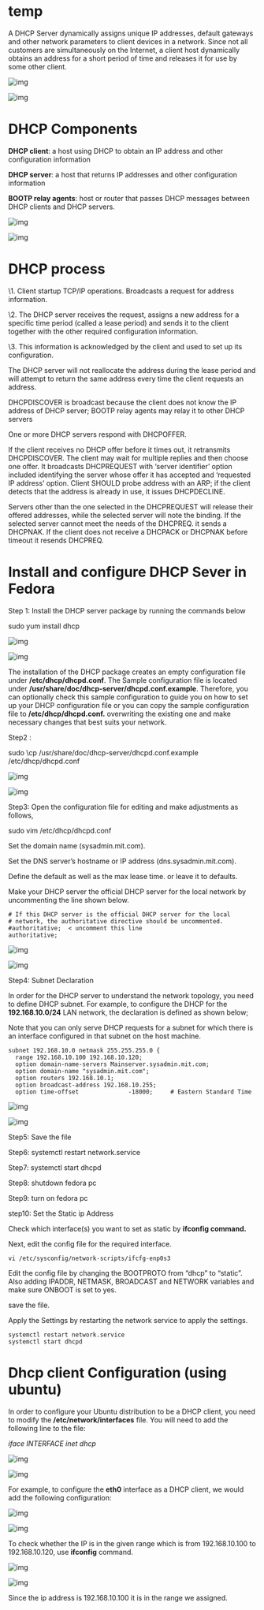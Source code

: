 # temp



A DHCP Server dynamically assigns unique IP addresses, default gateways and other network parameters to client devices in a network. Since not all customers are simultaneously on the Internet, a client host dynamically obtains an address for a short period of time and releases it for use by some other client.

![img](https://miro.medium.com/max/60/1*Cmg6P9pyftAU9qr5vyDW9Q.jpeg?q=20)

![img](https://miro.medium.com/max/1024/1*Cmg6P9pyftAU9qr5vyDW9Q.jpeg)

# DHCP Components

**DHCP client**: a host using DHCP to obtain an IP address and other configuration information

**DHCP server**: a host that returns IP addresses and other configuration information

**BOOTP relay agents**: host or router that passes DHCP messages between DHCP clients and DHCP servers.

![img](https://miro.medium.com/max/60/1*Mc60RkwMi-MPf9XiBWIDTw.png?q=20)

![img](https://miro.medium.com/max/586/1*Mc60RkwMi-MPf9XiBWIDTw.png)

# DHCP process

\1. Client startup TCP/IP operations. Broadcasts a request for address information.

\2. The DHCP server receives the request, assigns a new address for a specific time period (called a lease period) and sends it to the client together with the other required configuration information.

\3. This information is acknowledged by the client and used to set up its configuration.

The DHCP server will not reallocate the address during the lease period and will attempt to return the same address every time the client requests an address.

DHCPDISCOVER is broadcast because the client does not know the IP address of DHCP server; BOOTP relay agents may relay it to other DHCP servers

One or more DHCP servers respond with DHCPOFFER.

If the client receives no DHCP offer before it times out, it retransmits DHCPDISCOVER. The client may wait for multiple replies and then choose one offer. It broadcasts DHCPREQUEST with ‘server identifier’ option included identifying the server whose offer it has accepted and ‘requested IP address’ option. Client SHOULD probe address with an ARP; if the client detects that the address is already in use, it issues DHCPDECLINE.

Servers other than the one selected in the DHCPREQUEST will release their offered addresses, while the selected server will note the binding. If the selected server cannot meet the needs of the DHCPREQ. it sends a DHCPNAK. If the client does not receive a DHCPACK or DHCPNAK before timeout it resends DHCPREQ.

# Install and configure DHCP Sever in Fedora

Step 1: Install the DHCP server package by running the commands below

sudo yum install dhcp

![img](https://miro.medium.com/max/60/1*p-CH82YzQfqY1xoWigIizg.jpeg?q=20)

![img](https://miro.medium.com/max/711/1*p-CH82YzQfqY1xoWigIizg.jpeg)

The installation of the DHCP package creates an empty configuration file under **/etc/dhcp/dhcpd.conf**. The Sample configuration file is located under **/usr/share/doc/dhcp-server/dhcpd.conf.example**. Therefore, you can optionally check this sample configuration to guide you on how to set up your DHCP configuration file or you can copy the sample configuration file to **/etc/dhcp/dhcpd.conf.** overwriting the existing one and make necessary changes that best suits your network.

Step2 :

sudo \cp /usr/share/doc/dhcp-server/dhcpd.conf.example /etc/dhcp/dhcpd.conf

![img](https://miro.medium.com/max/60/1*UjSdciYQAXt8XNWSFJuIYw.jpeg?q=20)

![img](https://miro.medium.com/max/709/1*UjSdciYQAXt8XNWSFJuIYw.jpeg)

Step3: Open the configuration file for editing and make adjustments as follows,

sudo vim /etc/dhcp/dhcpd.conf

Set the domain name (sysadmin.mit.com).

Set the DNS server’s hostname or IP address (dns.sysadmin.mit.com).

Define the default as well as the max lease time. or leave it to defaults.

Make your DHCP server the official DHCP server for the local network by uncommenting the line shown below.

```
# If this DHCP server is the official DHCP server for the local
# network, the authoritative directive should be uncommented.
#authoritative;  < uncomment this line
authoritative;
```

![img](https://miro.medium.com/max/60/1*UtHH8-4_DcKsWVIl1Vbn-g.jpeg?q=20)

![img](https://miro.medium.com/max/712/1*UtHH8-4_DcKsWVIl1Vbn-g.jpeg)

Step4: Subnet Declaration

In order for the DHCP server to understand the network topology, you need to define DHCP subnet. For example, to configure the DHCP for the **192.168.10.0/24** LAN network, the declaration is defined as shown below;

Note that you can only serve DHCP requests for a subnet for which there is an interface configured in that subnet on the host machine.

```
subnet 192.168.10.0 netmask 255.255.255.0 {
  range 192.168.10.100 192.168.10.120;
  option domain-name-servers Mainserver.sysadmin.mit.com;
  option domain-name "sysadmin.mit.com";
  option routers 192.168.10.1;
  option broadcast-address 192.168.10.255;
  option time-offset              -18000;     # Eastern Standard Time
```

![img](https://miro.medium.com/max/60/1*aeRhfAvJQxXyDlMPy66X7Q.jpeg?q=20)

![img](https://miro.medium.com/max/648/1*aeRhfAvJQxXyDlMPy66X7Q.jpeg)

Step5: Save the file

Step6: systemctl restart network.service

Step7: systemctl start dhcpd

Step8: shutdown fedora pc

Step9: turn on fedora pc

step10: Set the Static ip Address

Check which interface(s) you want to set as static by **ifconfig command.**

Next, edit the config file for the required interface.

```
vi /etc/sysconfig/network-scripts/ifcfg-enp0s3
```

Edit the config file by changing the BOOTPROTO from “dhcp” to “static”. Also adding IPADDR, NETMASK, BROADCAST and NETWORK variables and make sure ONBOOT is set to yes.

save the file.

Apply the Settings by restarting the network service to apply the settings.

```
systemctl restart network.service
systemctl start dhcpd
```

# **Dhcp client Configuration (using ubuntu)**

In order to configure your Ubuntu distribution to be a DHCP client, you need to modify the **/etc/network/interfaces** file. You will need to add the following line to the file:

*iface INTERFACE inet dhcp*

![img](https://miro.medium.com/max/60/1*RDrexAcecMfsaaktEdpiMQ.jpeg?q=20)

![img](https://miro.medium.com/max/640/1*RDrexAcecMfsaaktEdpiMQ.jpeg)

For example, to configure the **eth0** interface as a DHCP client, we would add the following configuration:

![img](https://miro.medium.com/max/60/1*Pjowg3TwOhy4EQDx2HxbZA.jpeg?q=20)

![img](https://miro.medium.com/max/639/1*Pjowg3TwOhy4EQDx2HxbZA.jpeg)

To check whether the IP is in the given range which is from 192.168.10.100 to 192.168.10.120, use **ifconfig** command.

![img](https://miro.medium.com/max/60/1*oZW88vB2I0mHttzzdHNeww.jpeg?q=20)

![img](https://miro.medium.com/max/638/1*oZW88vB2I0mHttzzdHNeww.jpeg)

Since the ip address is 192.168.10.100 it is in the range we assigned.